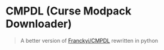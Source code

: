 # CMPDL (Curse Modpack Downloader)
> A better version of [Franckyi/CMPDL](https://github.com/Franckyi/CMPDL) rewritten in python
